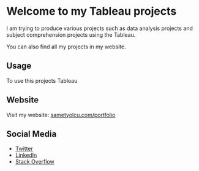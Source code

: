 # Welcome to my Tableau projects

I am trying to produce various projects such as data analysis projects and subject comprehension projects using the Tableau. 

You can also find all my projects in my website.

## Usage

To use this projects Tableau

## Website

Visit my website: [sametyolcu.com/portfolio](https://www.sametyolcu.com/portfolio)

## Social Media

- [Twitter](https://twitter.com/sametylcu)
- [LinkedIn](https://www.linkedin.com/in/samet-yolcu)
- [Stack Overflow](https://stackoverflow.com/users/23614045/samet-yolcu)




